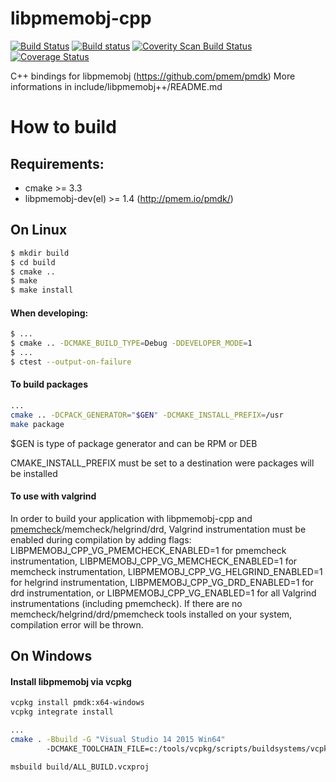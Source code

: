 libpmemobj-cpp
===============

[![Build Status](https://travis-ci.org/pmem/libpmemobj-cpp.svg?branch=master)](https://travis-ci.org/pmem/libpmemobj-cpp)
[![Build status](https://ci.appveyor.com/api/projects/status/github/pmem/libpmemobj-cpp?branch/master?svg=true&pr=false)](https://ci.appveyor.com/project/pmem/libpmemobj-cpp/branch/master)
[![Coverity Scan Build Status](https://scan.coverity.com/projects/15911/badge.svg)](https://scan.coverity.com/projects/pmem-libpmemobj-cpp)
[![Coverage Status](https://codecov.io/github/pmem/libpmemobj-cpp/coverage.svg?branch=master)](https://codecov.io/gh/pmem/libpmemobj-cpp/branch/master)

C++ bindings for libpmemobj (https://github.com/pmem/pmdk)
More informations in include/libpmemobj++/README.md

# How to build #

## Requirements: ##
- cmake >= 3.3
- libpmemobj-dev(el) >= 1.4 (http://pmem.io/pmdk/)

## On Linux ##

```sh
$ mkdir build
$ cd build
$ cmake ..
$ make
$ make install
```

#### When developing: ####
```sh
$ ...
$ cmake .. -DCMAKE_BUILD_TYPE=Debug -DDEVELOPER_MODE=1
$ ...
$ ctest --output-on-failure
```

#### To build packages ####
```sh
...
cmake .. -DCPACK_GENERATOR="$GEN" -DCMAKE_INSTALL_PREFIX=/usr
make package
```

$GEN is type of package generator and can be RPM or DEB

CMAKE_INSTALL_PREFIX must be set to a destination were packages will be installed

#### To use with valgrind ####

In order to build your application with libpmemobj-cpp and
[pmemcheck](https://github.com/pmem/valgrind)/memcheck/helgrind/drd,
Valgrind instrumentation must be enabled during compilation by adding flags:
LIBPMEMOBJ_CPP_VG_PMEMCHECK_ENABLED=1 for pmemcheck instrumentation,
LIBPMEMOBJ_CPP_VG_MEMCHECK_ENABLED=1 for memcheck instrumentation,
LIBPMEMOBJ_CPP_VG_HELGRIND_ENABLED=1 for helgrind instrumentation,
LIBPMEMOBJ_CPP_VG_DRD_ENABLED=1 for drd instrumentation, or
LIBPMEMOBJ_CPP_VG_ENABLED=1 for all Valgrind instrumentations (including pmemcheck).
If there are no memcheck/helgrind/drd/pmemcheck tools installed on your system,
compilation error will be thrown.

## On Windows ##

#### Install libpmemobj via vcpkg ####
```sh
vcpkg install pmdk:x64-windows
vcpkg integrate install
```

```sh
...
cmake . -Bbuild -G "Visual Studio 14 2015 Win64"
        -DCMAKE_TOOLCHAIN_FILE=c:/tools/vcpkg/scripts/buildsystems/vcpkg.cmake

msbuild build/ALL_BUILD.vcxproj
```
